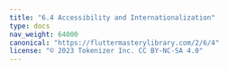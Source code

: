 ```yaml
---
title: "6.4 Accessibility and Internationalization"
type: docs
nav_weight: 64000
canonical: "https://fluttermasterylibrary.com/2/6/4"
license: "© 2023 Tokenizer Inc. CC BY-NC-SA 4.0"
---
```


